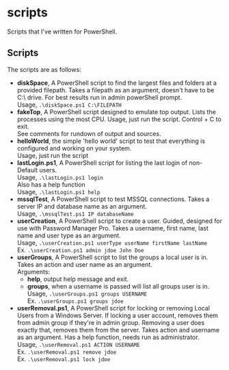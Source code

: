 # scripts

Scripts that I've written for PowerShell. <br>

## Scripts
The scripts are as follows: <br>
* **diskSpace**, A PowerShell script to find the largest files and folders at a provided filepath.
  Takes a filepath as an argument, doesn't have to be C:\ drive. For best results run in admin powerShell prompt. <br>
  Usage, `.\diskSpace.ps1 C:\FILEPATH` <br>
* **fakeTop**, A PowerShell script designed to emulate top output. Lists the processes using the most CPU.
  Usage, just run the script. Control + C to exit. <br>
  See comments for rundown of output and sources. <br>
* **helloWorld**, the simple 'hello world' script to test that everything is configured and working on your system. <br>
  Usage, just run the script <br>
* **lastLogin.ps1**, A PowerShell script for listing the last login of non-Default users. <br>
  Usage, `.\lastLogin.ps1 login` <br>
  Also has a help function <br>
  Usage, `.\lastLogin.ps1 help` <br>
* **mssqlTest**, A PowerShell script to test MSSQL connections.
  Takes a server IP and database name as an argument. <br>
  Usage, `.\mssqlTest.ps1 IP databaseName` <br>
* **userCreation**, A PowerShell script to create a user. Guided, designed for use with Password Manager Pro.
  Takes a username, first name, last name and user type as an argument. <br>
  Usage, `.\userCreation.ps1 userType userName firstName lastName` <br>
  Ex. `.\userCreation.ps1 admin jdoe John Doe` <br>
* **userGroups**, A PowerShell script to list the groups a local user is in.
  Takes an action and user name as an argument. <br>
  Arguments: <br>
  * **help**, output help message and exit.
  * **groups**, when a username is passed will list all groups user is in.
    Usage, `.\userGroups.ps1 groups USERNAME` <br>
    Ex. `.\userGroups.ps1 groups jdoe` <br>
* **userRemoval.ps1**, A PowerShell script for locking or removing Local Users from a Windows Server.
  If locking a user account, removes them from admin group if they're in admin group.
  Removing a user does exactly that, removes them from the server.
  Takes action and username as an argument. Has a help function, needs run as administrator. <br>
  Usage, `.\userRemoval.ps1 ACTION USERNAME` <br>
  Ex. `.\userRemoval.ps1 remove jdoe` <br>
  Ex. `.\userRemoval.ps1 lock jdoe` <br>
